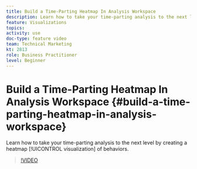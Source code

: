 ```yaml
---
title: Build a Time-Parting Heatmap In Analysis Workspace
description: Learn how to take your time-parting analysis to the next level by creating a heatmap visualization of behaviors.
feature: Visualizations
topics: 
activity: use
doc-type: feature video
team: Technical Marketing
kt: 2813
role: Business Practitioner
level: Beginner
---
```


# Build a Time-Parting Heatmap In Analysis Workspace {#build-a-time-parting-heatmap-in-analysis-workspace}

Learn how to take your time-parting analysis to the next level by creating a heatmap [!UICONTROL visualization] of behaviors.

>[!VIDEO](https://video.tv.adobe.com/v/26991/?quality=12)
